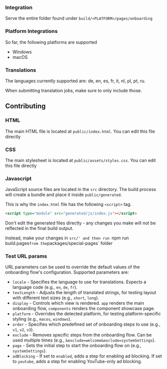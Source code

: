 ### Integration

Serve the entire folder found under `build/<PLATFORM>/pages/onboarding`

### Platform Integrations

So far, the following platforms are supported

- Windows
- macOS

### Translations

The languages currently supported are: de, en, es, fr, it, nl, pl, pt, ru.

When submitting translation jobs, make sure to only include those.

## Contributing

### HTML
The main HTML file is located at `public/index.html`. You can edit this file directly

### CSS
The main stylesheet is located at `public/assets/styles.css`. You can edit this file directly

### Javascript
JavaScript source files are located in the `src` directory. The build process will create a bundle and place it inside `public/generated`.

This is why the `index.html` file has the following `<script>` tag.

```html
<script type="module" src="generated/js/index.js"></script>
```

Don't edit the generated files directly - any changes you make will not be reflected in the final build output.

Instead, make your changes in `src/' and then run `npm run build.pages` from the `packages/special-pages` folder

### Test URL params

URL parameters can be used to override the default values of the onboarding flow's configuration. Supported parameters are:

- `locale` - Specifies the language to use for translations. Expects a language code (e.g., `en`, `de`, `fr`).
- `textLength` - Adjusts the length of translated strings, for testing layout with different text sizes (e.g., `short`, `long`).
- `display` - Controls which view is rendered. `app` renders the main onboarding flow, `components` renders the component showcase page.
- `platform` - Overrides the detected platform, for testing platform-specific styling (e.g., `macos`, `windows`).
- `order` - Specifies which predefined set of onboarding steps to use (e.g., `v1`, `v2`, `v3`).
- `exclude` - Removes specific steps from the onboarding flow. Can be used multiple times (e.g., `&exclude=welcome&exclude=systemSettings`).
- `page` - Sets the initial step to start the onboarding flow on (e.g., `systemSettings`).
- `adBlocking` - If set to `enabled`, adds a step for enabling ad blocking. If set to `youtube`, adds a step for enabling YouTube-only ad blocking.
